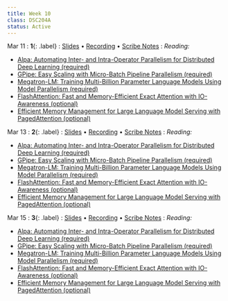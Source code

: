 ```yaml
---
title: Week 10
class: DSC204A
status: Active
---
```


Mar 11
: **1**{: .label} 
  : [Slides](assets/slides/22_ml-system-2.pdf) &#8226; [Recording]() &#8226; [Scribe Notes](#)
: *Reading:*
* [Alpa: Automating Inter- and Intra-Operator Parallelism for Distributed Deep Learning (required)](https://arxiv.org/pdf/2201.12023.pdf)
* [GPipe: Easy Scaling with Micro-Batch Pipeline Parallelism (required)](https://arxiv.org/pdf/1811.06965.pdf)
* [Megatron-LM: Training Multi-Billion Parameter Language Models Using Model Parallelism (required)](https://arxiv.org/pdf/1909.08053.pdf)
* [FlashAttention: Fast and Memory-Efficient Exact Attention with IO-Awareness (optional)](https://arxiv.org/pdf/2205.14135.pdf)
* [Efficient Memory Management for Large Language Model Serving with PagedAttention (optional)](https://arxiv.org/pdf/2309.06180.pdf)




Mar 13
: **2**{: .label} 
  : [Slides]() &#8226; [Recording](#) &#8226; [Scribe Notes](#)
: *Reading:* 
* [Alpa: Automating Inter- and Intra-Operator Parallelism for Distributed Deep Learning (required)](https://arxiv.org/pdf/2201.12023.pdf)
* [GPipe: Easy Scaling with Micro-Batch Pipeline Parallelism (required)](https://arxiv.org/pdf/1811.06965.pdf)
* [Megatron-LM: Training Multi-Billion Parameter Language Models Using Model Parallelism (required)](https://arxiv.org/pdf/1909.08053.pdf)
* [FlashAttention: Fast and Memory-Efficient Exact Attention with IO-Awareness (optional)](https://arxiv.org/pdf/2205.14135.pdf)
* [Efficient Memory Management for Large Language Model Serving with PagedAttention (optional)](https://arxiv.org/pdf/2309.06180.pdf)




Mar 15
: **3**{: .label} 
  : [Slides](#) &#8226; [Recording]() &#8226; [Scribe Notes](#)
: *Reading:* 
* [Alpa: Automating Inter- and Intra-Operator Parallelism for Distributed Deep Learning (required)](https://arxiv.org/pdf/2201.12023.pdf)
* [GPipe: Easy Scaling with Micro-Batch Pipeline Parallelism (required)](https://arxiv.org/pdf/1811.06965.pdf)
* [Megatron-LM: Training Multi-Billion Parameter Language Models Using Model Parallelism (required)](https://arxiv.org/pdf/1909.08053.pdf)
* [FlashAttention: Fast and Memory-Efficient Exact Attention with IO-Awareness (optional)](https://arxiv.org/pdf/2205.14135.pdf)
* [Efficient Memory Management for Large Language Model Serving with PagedAttention (optional)](https://arxiv.org/pdf/2309.06180.pdf)

